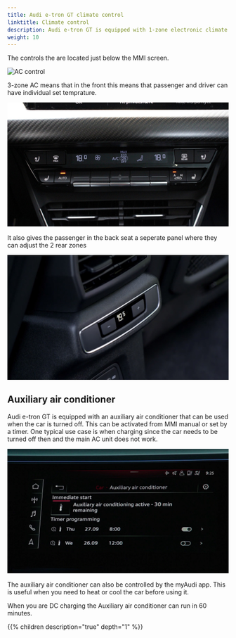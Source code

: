 ```yaml
---
title: Audi e-tron GT climate control
linktitle: Climate control
description: Audi e-tron GT is equipped with 1-zone electronic climate control as standard.
weight: 10
---
```


The controls the are located just below the MMI screen.

![AC control](ac1zonecontrol.jpg "The AC has a seperate control panel under MMI screen")

3-zone AC means that in the front this means that passenger and driver can have individual set temprature.

![AC control](ac3zonecontrol.jpg "3 zone ac control with individual temp for driver/passenger")

It also gives the passenger in the back seat a seperate panel where they can adjust the 2 rear zones

![AC control](rearaccontrol.jpg "The AC has a seperate control panel under MMI screen")


## Auxiliary air conditioner

Audi e-tron GT is equipped with an auxiliary air conditioner that can be used when the car is turned off. This can be activated
from MMI manual or set by a timer. One typical use case is when charging since the car needs to be turned off then and the main AC unit does not work.

![Pre condition](precondition.jpg "Pre-condition will run for 30 minutes and can be started from MMI or myAudi app" )

The auxiliary air conditioner can also be controlled by the myAudi app. This is useful when you need to heat or cool the car before using it.

When you are DC charging the Auxiliary air conditioner can run in 60 minutes.

{{% children description="true" depth="1" %}}
